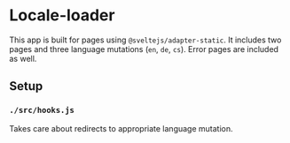# Locale-loader
This app is built for pages using `@sveltejs/adapter-static`. It includes two pages and three language mutations (`en`, `de`, `cs`). Error pages are included as well.

## Setup

### `./src/hooks.js`
Takes care about redirects to appropriate language mutation.